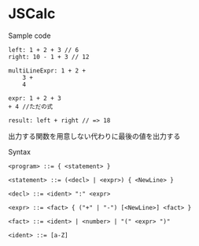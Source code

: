 # JSCalc

Sample code
```
left: 1 + 2 + 3 // 6
right: 10 - 1 + 3 // 12

multiLineExpr: 1 + 2 + 
    3 + 
    4

expr: 1 + 2 + 3
+ 4 //ただの式

result: left + right // => 18
```

出力する関数を用意しない代わりに最後の値を出力する

Syntax
```ebnf
<program> ::= { <statement> }

<statement> ::= (<decl> | <expr>) { <NewLine> }

<decl> ::= <ident> ":" <expr>

<expr> ::= <fact> { ("+" | "-") [<NewLine>] <fact> }

<fact> ::= <ident> | <number> | "(" <expr> ")"

<ident> ::= [a-Z]

```
